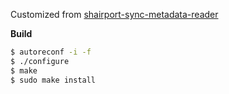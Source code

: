 
Customized from [shairport-sync-metadata-reader](https://github.com/mikebrady/shairport-sync-metadata-reader)

**Build**
```sh
$ autoreconf -i -f
$ ./configure
$ make
$ sudo make install
```
